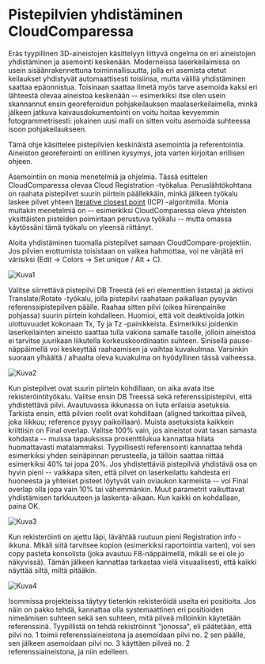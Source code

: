 # Pistepilvien yhdistäminen CloudComparessa

Eräs tyypillinen 3D-aineistojen käsittelyyn liittyvä ongelma on eri aineistojen yhdistäminen ja asemointi keskenään. Moderneissa laserkeilaimissa on usein sisäänrakennettuna toiminnallisuutta, jolla eri asemista otetut keilaukset yhdistyvät automaattisesti toisiinsa, mutta välillä yhdistäminen saattaa epäonnistua. Toisinaan saattaa ilmetä myös tarve asemoida kaksi eri lähteestä olevaa aineistoa keskenään -- esimerkiksi itse olen usein skannannut ensin georeferoidun pohjakeilauksen maalaserkeilaimella, minkä jälkeen jatkuva kaivausdokumentointi on voitu hoitaa kevyemmin fotogrammetrisesti: jokainen uusi malli on sitten voitu asemoida suhteessa isoon pohjakeilaukseen. 

Tämä ohje käsittelee pistepilvien keskinäistä asemointia ja referentointia. Aineiston georeferointi on erillinen kysymys, jota varten kirjoitan erillisen ohjeen.

Asemointiin on monia menetelmiä ja ohjelmia. Tässä esittelen CloudComparessa olevaa Cloud Registration -työkalua. Peruslähtökohtana on raahata pistepilvet suurin piirtein päällekkäin, minkä jälkeen työkalu laskee pilvet yhteen [Iterative closest point](https://en.wikipedia.org/wiki/Iterative_closest_point) (ICP) -algoritmilla. Monia muitakin menetelmiä on -- esimerkiksi CloudComparessa oleva yhteisten yksittäisten pisteiden poimintaan perustuva työkalu -- mutta omassa käytössäni tämä työkalu on yleensä riittänyt.

Aloita yhdistäminen tuomalla pistepilvet samaan CloudCompare-projektiin. Jos pilvien erottumista toisistaan on vaikea hahmottaa, voi ne värjätä eri värisiksi (Edit -> Colors -> Set unique / Alt + C). 

![Kuva1](https://github.com/nikolaipaukkonen/AvoinArkeologi/blob/main/CloudCompare_Pistepilvien_yhdistäminen/Kuva1.png?raw=true)

Valitse siirrettävä pistepilvi DB Treestä (eli eri elementtien listasta) ja aktivoi Translate/Rotate -työkalu, jolla pistepilvi raahataan paikallaan pysyvän referenssipistepilven päälle. Raahaa sitten pilvi (oikea hiirenpainike pohjassa) suurin piirtein kohdalleen. Huomioi, että voit deaktivoida jotkin ulottuvuudet kokonaan Tx, Ty ja Tz -painikkeista. Esimerkiksi joidenkin laserkeilainten aineisto saattaa tulla vakiona samalle tasolle, jolloin aineistoa ei tarvitse juurikaan liikutella korkeuskoordinaatin suhteen. Sinisellä pause-näppäimellä voi keskeyttää raahaamisen ja vaihtaa kuvakulmaa. Varsinkin suoraan ylhäältä / alhaalta oleva kuvakulma on hyödyllinen tässä vaiheessa. 

![Kuva2](https://github.com/nikolaipaukkonen/AvoinArkeologi/blob/main/CloudCompare_Pistepilvien_yhdistäminen/Kuva2.png?raw=true)

Kun pistepilvet ovat suurin piirtein kohdillaan, on aika avata itse rekisteröintityökalu. Valitse ensin DB Treessä sekä referenssipistepilvi, että yhdistettävä pilvi. Avautuvassa ikkunassa on liuta erilaisia asetuksia. Tarkista ensin, että pilvien roolit ovat kohdillaan (aligned tarkoittaa pilveä, joka liikkuu; reference pysyy paikoillaan). Muista asetuksista kaikkein kriittisin on Final overlap. Valitse 100% vain, jos aineistot ovat tasan samasta kohdasta -- muissa tapauksissa prosenttilukua kannattaa hilata huomattavasti matalammaksi. Tyypillisesti referensointi kannattaa tehdä esimerkiksi yhden seinäpinnan perusteella, ja tällöin saattaa riittää esimerkiksi 40% tai jopa 20%. Jos yhdistettäviä pistepilviä yhdistävä osa on hyvin pieni -- vaikkapa siten, että pilvet on laserkeilattu kahdesta eri huoneesta ja yhteiset pisteet löytyvät vain oviaukon karmeista -- voi Final overlap olla jopa vain 10% tai vähemmänkin. Muut parametrit vaikuttavat yhdistämisen tarkkuuteen ja laskenta-aikaan. Kun kaikki on kohdallaan, paina OK.

![Kuva3](https://github.com/nikolaipaukkonen/AvoinArkeologi/blob/main/CloudCompare_Pistepilvien_yhdistäminen/Kuva3.png?raw=true)

Kun rekisteröinti on ajettu läpi, lävähtää ruutuun pieni Registration info -ikkuna. Mikäli siitä tarvitsee kopion (esimerkiksi raportointia varten), voi sen copy pasteta konsolista (joka avautuu F8-näppäimellä, mikäli se ei ole jo näkyvissä). Tämän jälkeen kannattaa tarkastaa vielä visuaalisesti, että kaikki näyttää siltä, miltä pitääkin. 

![Kuva4](https://github.com/nikolaipaukkonen/AvoinArkeologi/blob/main/CloudCompare_Pistepilvien_yhdistäminen/Kuva4.png?raw=true)

Isommissa projekteissa täytyy tietenkin rekisteröidä useita eri positioita. Jos näin on pakko tehdä, kannattaa olla systemaattinen eri positioiden nimeämisen suhteen sekä sen suhteen, mitä pilveä milloinkin käytetään referenssinä. Tyypillistä on tehdä rekiströinnit "jonossa", eli päätetään, että pilvi no. 1 toimii referenssiaineistona ja asemoidaan pilvi no. 2 sen päälle, sen jälkeen asemoidaan pilvi no. 3 käyttäen pilveä no. 2 referenssiaineistona, ja niin edelleen. 


